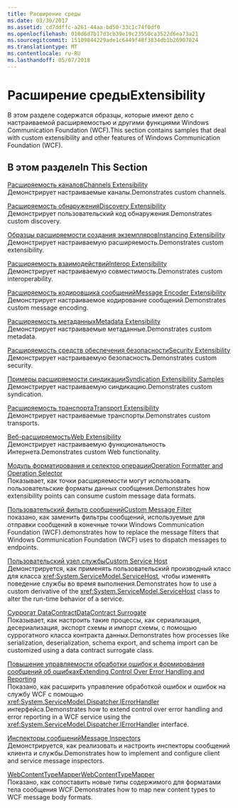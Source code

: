 ```yaml
---
title: Расширение среды
ms.date: 03/30/2017
ms.assetid: cd7ddffc-a261-44aa-bd50-33c1c74f0df0
ms.openlocfilehash: 010d6d7b17d3cb39e19c23550ca3522d6ea73a21
ms.sourcegitcommit: 15109844229ade1c6449f48f3834db1b26907824
ms.translationtype: MT
ms.contentlocale: ru-RU
ms.lasthandoff: 05/07/2018
---
```

# <a name="extensibility"></a><span data-ttu-id="e1eaf-102">Расширение среды</span><span class="sxs-lookup"><span data-stu-id="e1eaf-102">Extensibility</span></span>
<span data-ttu-id="e1eaf-103">В этом разделе содержатся образцы, которые имеют дело с настраиваемой расширяемостью и другими функциями Windows Communication Foundation (WCF).</span><span class="sxs-lookup"><span data-stu-id="e1eaf-103">This section contains samples that deal with custom extensibility and other features of Windows Communication Foundation (WCF).</span></span>  
  
## <a name="in-this-section"></a><span data-ttu-id="e1eaf-104">В этом разделе</span><span class="sxs-lookup"><span data-stu-id="e1eaf-104">In This Section</span></span>  
 [<span data-ttu-id="e1eaf-105">Расширяемость каналов</span><span class="sxs-lookup"><span data-stu-id="e1eaf-105">Channels Extensibility</span></span>](../../../../docs/framework/wcf/samples/channels-extensibility.md)  
 <span data-ttu-id="e1eaf-106">Демонстрирует настраиваемые каналы.</span><span class="sxs-lookup"><span data-stu-id="e1eaf-106">Demonstrates custom channels.</span></span>  
  
 [<span data-ttu-id="e1eaf-107">Расширяемость обнаружения</span><span class="sxs-lookup"><span data-stu-id="e1eaf-107">Discovery Extensibility</span></span>](../../../../docs/framework/wcf/samples/discovery-extensibility.md)  
 <span data-ttu-id="e1eaf-108">Демонстрирует пользовательский код обнаружения.</span><span class="sxs-lookup"><span data-stu-id="e1eaf-108">Demonstrates custom discovery.</span></span>  
  
 [<span data-ttu-id="e1eaf-109">Образцы расширяемости создания экземпляров</span><span class="sxs-lookup"><span data-stu-id="e1eaf-109">Instancing Extensibility</span></span>](../../../../docs/framework/wcf/samples/instancing-extensibility.md)  
 <span data-ttu-id="e1eaf-110">Демонстрирует настраиваемую расширяемость.</span><span class="sxs-lookup"><span data-stu-id="e1eaf-110">Demonstrates custom extensibility.</span></span>  
  
 [<span data-ttu-id="e1eaf-111">Расширяемость взаимодействий</span><span class="sxs-lookup"><span data-stu-id="e1eaf-111">Interop Extensibility</span></span>](../../../../docs/framework/wcf/samples/interop-extensibility.md)  
 <span data-ttu-id="e1eaf-112">Демонстрирует настраиваемую совместимость.</span><span class="sxs-lookup"><span data-stu-id="e1eaf-112">Demonstrates custom interoperability.</span></span>  
  
 [<span data-ttu-id="e1eaf-113">Расширяемость кодировщика сообщений</span><span class="sxs-lookup"><span data-stu-id="e1eaf-113">Message Encoder Extensibility</span></span>](../../../../docs/framework/wcf/samples/message-encoder-extensibility.md)  
 <span data-ttu-id="e1eaf-114">Демонстрирует настраиваемое кодирование сообщений.</span><span class="sxs-lookup"><span data-stu-id="e1eaf-114">Demonstrates custom message encoding.</span></span>  
  
 [<span data-ttu-id="e1eaf-115">Расширяемость метаданных</span><span class="sxs-lookup"><span data-stu-id="e1eaf-115">Metadata Extensibility</span></span>](../../../../docs/framework/wcf/samples/metadata-extensibility.md)  
 <span data-ttu-id="e1eaf-116">Демонстрирует настраиваемые метаданные.</span><span class="sxs-lookup"><span data-stu-id="e1eaf-116">Demonstrates custom metadata.</span></span>  
  
 [<span data-ttu-id="e1eaf-117">Расширяемость средств обеспечения безопасности</span><span class="sxs-lookup"><span data-stu-id="e1eaf-117">Security Extensibility</span></span>](../../../../docs/framework/wcf/samples/security-extensibility.md)  
 <span data-ttu-id="e1eaf-118">Демонстрирует настраиваемую безопасность.</span><span class="sxs-lookup"><span data-stu-id="e1eaf-118">Demonstrates custom security.</span></span>  
  
 [<span data-ttu-id="e1eaf-119">Примеры расширяемости синдикации</span><span class="sxs-lookup"><span data-stu-id="e1eaf-119">Syndication Extensibility Samples</span></span>](../../../../docs/framework/wcf/samples/syndication-extensibility-samples.md)  
 <span data-ttu-id="e1eaf-120">Демонстрирует настраиваемую синдикацию.</span><span class="sxs-lookup"><span data-stu-id="e1eaf-120">Demonstrates custom syndication.</span></span>  
  
 [<span data-ttu-id="e1eaf-121">Расширяемость транспорта</span><span class="sxs-lookup"><span data-stu-id="e1eaf-121">Transport Extensibility</span></span>](../../../../docs/framework/wcf/samples/transport-extensibility.md)  
 <span data-ttu-id="e1eaf-122">Демонстрирует настраиваемые транспорты.</span><span class="sxs-lookup"><span data-stu-id="e1eaf-122">Demonstrates custom transports.</span></span>  
  
 [<span data-ttu-id="e1eaf-123">Веб-расширяемость</span><span class="sxs-lookup"><span data-stu-id="e1eaf-123">Web Extensibility</span></span>](../../../../docs/framework/wcf/samples/web-extensibility.md)  
 <span data-ttu-id="e1eaf-124">Демонстрирует настраиваемую функциональность Интернета.</span><span class="sxs-lookup"><span data-stu-id="e1eaf-124">Demonstrates custom Web functionality.</span></span>  
  
 [<span data-ttu-id="e1eaf-125">Модуль форматирования и селектор операции</span><span class="sxs-lookup"><span data-stu-id="e1eaf-125">Operation Formatter and Operation Selector</span></span>](../../../../docs/framework/wcf/samples/operation-formatter-and-operation-selector.md)  
 <span data-ttu-id="e1eaf-126">Показывает, как точки расширяемости могут использовать пользовательские форматы данных сообщения.</span><span class="sxs-lookup"><span data-stu-id="e1eaf-126">Demonstrates how extensibility points can consume custom message data formats.</span></span>  
  
 [<span data-ttu-id="e1eaf-127">Пользовательский фильтр сообщений</span><span class="sxs-lookup"><span data-stu-id="e1eaf-127">Custom Message Filter</span></span>](../../../../docs/framework/wcf/samples/custom-message-filter.md)  
 <span data-ttu-id="e1eaf-128">показано, как заменить фильтры сообщений, используемые для отправки сообщений в конечные точки Windows Communication Foundation (WCF).</span><span class="sxs-lookup"><span data-stu-id="e1eaf-128">demonstrates how to replace the message filters that Windows Communication Foundation (WCF) uses to dispatch messages to endpoints.</span></span>  
  
 [<span data-ttu-id="e1eaf-129">Пользовательский узел службы</span><span class="sxs-lookup"><span data-stu-id="e1eaf-129">Custom Service Host</span></span>](../../../../docs/framework/wcf/samples/custom-service-host.md)  
 <span data-ttu-id="e1eaf-130">Демонстрируется, как применять пользовательский производный класс для класса <xref:System.ServiceModel.ServiceHost>, чтобы изменять поведение службы во время выполнения.</span><span class="sxs-lookup"><span data-stu-id="e1eaf-130">Demonstrates how to use a custom derivative of the <xref:System.ServiceModel.ServiceHost> class to alter the run-time behavior of a service.</span></span>  
  
 [<span data-ttu-id="e1eaf-131">Суррогат DataContract</span><span class="sxs-lookup"><span data-stu-id="e1eaf-131">DataContract Surrogate</span></span>](../../../../docs/framework/wcf/samples/datacontract-surrogate.md)  
 <span data-ttu-id="e1eaf-132">Показывает, как настроить такие процессы, как сериализация, десериализация, экспорт схемы и импорт схемы, с помощью суррогатного класса контракта данных.</span><span class="sxs-lookup"><span data-stu-id="e1eaf-132">Demonstrates how processes like serialization, deserialization, schema export, and schema import can be customized using a data contract surrogate class.</span></span>  
  
 [<span data-ttu-id="e1eaf-133">Повышение управляемости обработки ошибок и формирования сообщений об ошибках</span><span class="sxs-lookup"><span data-stu-id="e1eaf-133">Extending Control Over Error Handling and Reporting</span></span>](../../../../docs/framework/wcf/samples/extending-control-over-error-handling-and-reporting.md)  
 <span data-ttu-id="e1eaf-134">Показано, как расширить управление обработкой ошибок и ошибок на службу WCF с помощью <xref:System.ServiceModel.Dispatcher.IErrorHandler> интерфейса.</span><span class="sxs-lookup"><span data-stu-id="e1eaf-134">Demonstrates how to extend control over error handling and error reporting in a WCF service using the <xref:System.ServiceModel.Dispatcher.IErrorHandler> interface.</span></span>  
  
 [<span data-ttu-id="e1eaf-135">Инспекторы сообщений</span><span class="sxs-lookup"><span data-stu-id="e1eaf-135">Message Inspectors</span></span>](../../../../docs/framework/wcf/samples/message-inspectors.md)  
 <span data-ttu-id="e1eaf-136">Демонстрируется, как реализовать и настроить инспекторы сообщений клиента и службы.</span><span class="sxs-lookup"><span data-stu-id="e1eaf-136">Demonstrates how to implement and configure client and service message inspectors.</span></span>  
  
 [<span data-ttu-id="e1eaf-137">WebContentTypeMapper</span><span class="sxs-lookup"><span data-stu-id="e1eaf-137">WebContentTypeMapper</span></span>](../../../../docs/framework/wcf/samples/webcontenttypemapper-sample.md)  
 <span data-ttu-id="e1eaf-138">Показано, как сопоставить новые типы содержимого для форматами тела сообщения WCF.</span><span class="sxs-lookup"><span data-stu-id="e1eaf-138">Demonstrates how to map new content types to WCF message body formats.</span></span>
